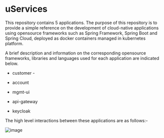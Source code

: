 # uServices
This repository contains 5 applications. The purpose of this repository is to provide a simple reference on the development of cloud-native applications using opensource frameworks such as Spring Framework, Spring Boot and Spring Cloud, deployed as docker containers managed in kubernetes platform.

A brief description and information on the corresponding opensource frameworks, libraries and languages used for each application are indicated below.
* customer -

* account

* mgmt-ui

* api-gateway

* keycloak

The high level interactions between these applications are as follows:-

![image](https://user-images.githubusercontent.com/36339970/125559965-7fffa3bc-0300-47cd-a7f1-dd058d07fec5.png)


